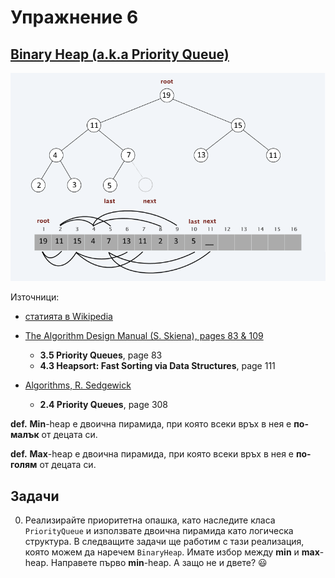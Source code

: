 Упражнение 6
============

[Binary Heap (a.k.a Priority Queue)](https://en.wikipedia.org/wiki/Binary_heap)
------------------------------------

![](images/heap.png)

Източници:

- [статията в Wikipedia](https://en.wikipedia.org/wiki/Binary_heap)
- [The Algorithm Design Manual (S. Skiena), pages 83 & 109](https://edisciplinas.usp.br/pluginfile.php/1995283/mod_resource/content/1/Skiena.-.TheAlgorithmDesignManual.pdf)

  - **3.5 Priority Queues**, page 83
  - **4.3 Heapsort: Fast Sorting via Data Structures**, page 111

- [Algorithms, R. Sedgewick](https://github.com/haseebr/competitive-programming/blob/master/Materials/Algorithhms%204th%20Edition%20by%20Robert%20Sedgewick%2C%20Kevin%20Wayne.pdf)
  - **2.4 Priority Queues**, page 308

**def.** **Min**-heap е двоична пирамида,
при която всеки връх в нея е **по-малък** от децата си.

**def.** **Max**-heap е двоична пирамида,
при която всеки връх в нея е **по-голям** от децата си.

Задачи
------

0. Реализирайте приоритетна опашка, като наследите класа `PriorityQueue`
и използвате двоична пирамида като логическа структура.
В следващите задачи ще работим с тази реализация, която можем да наречем `BinaryHeap`.
Имате избор между **min** и **max**-heap. Направете първо **min**-heap. A защо не и двете? :smiley:
